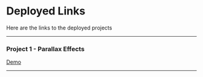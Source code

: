 # Deployed Links

Here are the links to the deployed projects

---

### Project 1 - Parallax Effects

[Demo](https://project1-parallax-effects.netlify.app/)

---
